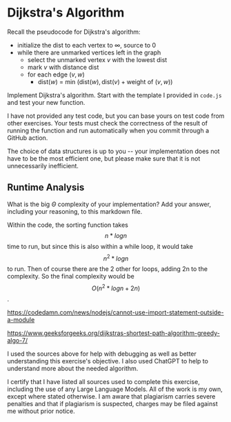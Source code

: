 # Dijkstra's Algorithm

Recall the pseudocode for Dijkstra's algorithm:
- initialize the dist to each vertex to $\infty$, source to 0
- while there are unmarked vertices left in the graph
    - select the unmarked vertex $v$ with the lowest dist
    - mark $v$ with distance dist
    - for each edge $(v,w)$
        - dist($w$) = min $\left(\textrm{dist}(w), \textrm{dist}(v) + \textrm{weight of }(v, w)\right)$

Implement Dijkstra's algorithm. Start with the template I provided in `code.js`
and test your new function.

I have not provided any test code, but you can base yours on test code from
other exercises. Your tests must check the correctness of the result of running
the function and run automatically when you commit through a GitHub action.

The choice of data structures is up to you -- your implementation does not have
to be the most efficient one, but please make sure that it is not unnecessarily
inefficient.

## Runtime Analysis

What is the big $\Theta$ complexity of your implementation? Add your
answer, including your reasoning, to this markdown file.

Within the code, the sorting function takes $$n*logn$$ time to run, but since this is also within a while loop, it would take $$n^2*logn$$ to run. Then of course there are the 2 other for loops, adding 2n to the complexity. So the final complexity would be $$O(n^2*logn + 2n)$$.


https://codedamn.com/news/nodejs/cannot-use-import-statement-outside-a-module

https://www.geeksforgeeks.org/dijkstras-shortest-path-algorithm-greedy-algo-7/

I used the sources above for help with debugging as well as better understanding this exercise's objective. I also used ChatGPT to help to understand more about the needed algorithm.

I certify that I have listed all sources used to complete this exercise, including the use of any Large Language Models. All of the work is my own, except where stated otherwise. I am aware that plagiarism carries severe penalties and that if plagiarism is suspected, charges may be filed against me without prior notice.
